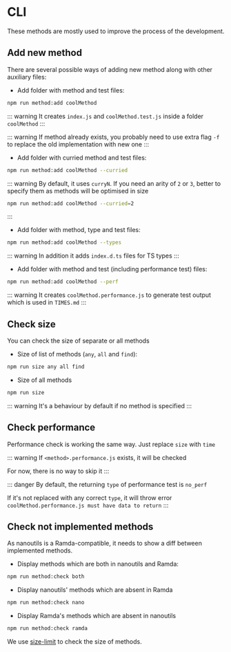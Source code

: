 # CLI

These methods are mostly used to improve the process of the development.

## Add new method

There are several possible ways of adding new method along with other auxiliary files:

- Add folder with method and test files:

```bash
npm run method:add coolMethod
```

::: warning
It creates `index.js` and `coolMethod.test.js` inside a folder `coolMethod`
:::

::: warning
If method already exists, you probably need to use extra flag `-f` to replace the old implementation with new one
:::

- Add folder with curried method and test files:

```bash
npm run method:add coolMethod --curried
```

::: warning
By default, it uses `curryN`. If you need an arity of `2` or `3`, better to specify them as methods will be optimised in size

```bash
npm run method:add coolMethod --curried=2
```

:::

- Add folder with method, type and test files:

```bash
npm run method:add coolMethod --types
```

::: warning
In addition it adds `index.d.ts` files for TS types
:::

- Add folder with method and test (including performance test) files:

```bash
npm run method:add coolMethod --perf
```

::: warning
It creates `coolMethod.performance.js` to generate test output which is used in `TIMES.md`
:::

## Check size

You can check the size of separate or all methods

- Size of list of methods (`any`, `all` and `find`):

```bash
npm run size any all find
```

- Size of all methods

```bash
npm run size
```

::: warning
It's a behaviour by default if no method is specified
:::

## Check performance

Performance check is working the same way. Just replace `size` with `time`

::: warning
If `<method>.performance.js` exists, it will be checked

For now, there is no way to skip it
:::

::: danger
By default, the returning `type` of performance test is `no_perf`

If it's not replaced with any correct `type`, it will throw error `coolMethod.performance.js must have data to return`
:::

## Check not implemented methods

As nanoutils is a Ramda-compatible, it needs to show a diff between implemented methods.

- Display methods which are both in nanoutils and Ramda:

```bash
npm run method:check both
```

- Display nanoutils' methods which are absent in Ramda

```bash
npm run method:check nano
```

- Display Ramda's methods which are absent in nanoutils

```bash
npm run method:check ramda
```

We use [size-limit](https://github.com/ai/size-limit) to check the size of methods.
